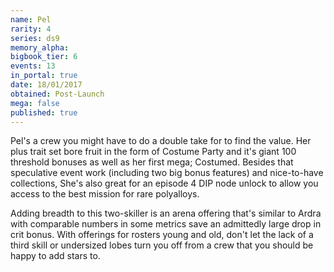 ```yaml
---
name: Pel
rarity: 4
series: ds9
memory_alpha:
bigbook_tier: 6
events: 13
in_portal: true
date: 18/01/2017
obtained: Post-Launch
mega: false
published: true
---
```


Pel's a crew you might have to do a double take for to find the value. Her plus trait set bore fruit in the form of Costume Party and it's giant 100 threshold bonuses as well as her first mega; Costumed. Besides that speculative event work (including two big bonus features) and nice-to-have collections, She's also great for an episode 4 DIP node unlock to allow you access to the best mission for rare polyalloys.

Adding breadth to this two-skiller is an arena offering that's similar to Ardra with comparable numbers in some metrics save an admittedly large drop in crit bonus. With offerings for rosters young and old, don't let the lack of a third skill or undersized lobes turn you off from a crew that you should be happy to add stars to.
